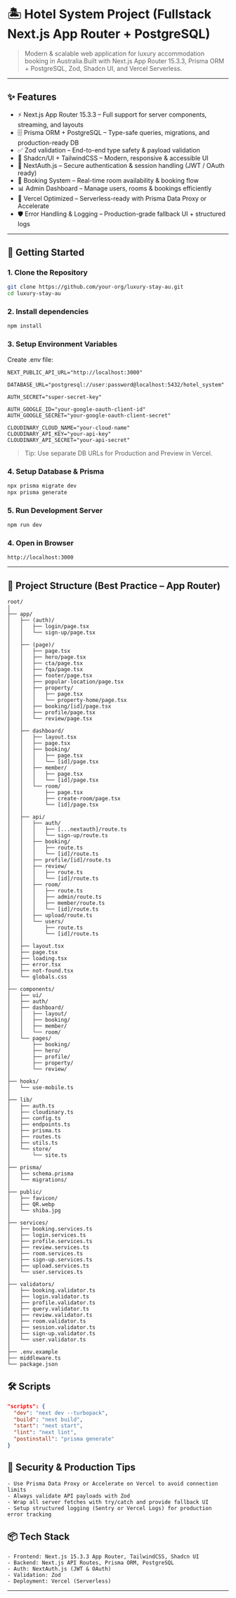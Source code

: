 # 🏝️ Hotel System Project (Fullstack Next.js App Router + PostgreSQL)

> Modern & scalable web application for luxury accommodation booking in Australia.Built with Next.js App Router 15.3.3, Prisma ORM + PostgreSQL, Zod, Shadcn UI, and Vercel Serverless.

---

## ✨ Features

- ⚡ Next.js App Router 15.3.3 – Full support for server components, streaming, and layouts
- 🗄️ Prisma ORM + PostgreSQL – Type-safe queries, migrations, and production-ready DB
- ✅ Zod validation – End-to-end type safety & payload validation
- 🎨 Shadcn/UI + TailwindCSS – Modern, responsive & accessible UI
- 🔐 NextAuth.js – Secure authentication & session handling (JWT / OAuth ready)
- 🏨 Booking System – Real-time room availability & booking flow
- 📊 Admin Dashboard – Manage users, rooms & bookings efficiently
- 🚀 Vercel Optimized – Serverless-ready with Prisma Data Proxy or Accelerate
- 🛡️ Error Handling & Logging – Production-grade fallback UI + structured logs

---

## 🚀 Getting Started

### 1. Clone the Repository
```bash
git clone https://github.com/your-org/luxury-stay-au.git
cd luxury-stay-au
```

### 2. Install dependencies
```bash
npm install
```

### 3. Setup Environment Variables
Create .env file:
```env
NEXT_PUBLIC_API_URL="http://localhost:3000"

DATABASE_URL="postgresql://user:password@localhost:5432/hotel_system"

AUTH_SECRET="super-secret-key"

AUTH_GOOGLE_ID="your-google-oauth-client-id"
AUTH_GOOGLE_SECRET="your-google-oauth-client-secret"

CLOUDINARY_CLOUD_NAME="your-cloud-name"
CLOUDINARY_API_KEY="your-api-key"
CLOUDINARY_API_SECRET="your-api-secret"
```
> Tip: Use separate DB URLs for Production and Preview in Vercel.

### 4. Setup Database & Prisma
```bash
npx prisma migrate dev
npx prisma generate
```

### 5. Run Development Server
```bash
npm run dev
```

### 4. Open in Browser
```plaintext
http://localhost:3000
```

---

## 🧱 Project Structure (Best Practice – App Router)
```plaintext
root/
│
├── app/                     
│   ├── (auth)/              
│   │   ├── login/page.tsx
│   │   └── sign-up/page.tsx
│   │
│   ├── (page)/              
│   │   ├── page.tsx         
│   │   ├── hero/page.tsx
│   │   ├── cta/page.tsx
│   │   ├── fqa/page.tsx
│   │   ├── footer/page.tsx
│   │   ├── popular-location/page.tsx
│   │   ├── property/
│   │   │   ├── page.tsx
│   │   │   └── property-home/page.tsx
│   │   ├── booking/[id]/page.tsx
│   │   ├── profile/page.tsx
│   │   └── review/page.tsx
│   │
│   ├── dashboard/           
│   │   ├── layout.tsx
│   │   ├── page.tsx
│   │   ├── booking/
│   │   │   ├── page.tsx
│   │   │   └── [id]/page.tsx
│   │   ├── member/
│   │   │   ├── page.tsx
│   │   │   └── [id]/page.tsx
│   │   └── room/
│   │       ├── page.tsx
│   │       ├── create-room/page.tsx
│   │       └── [id]/page.tsx
│   │
│   ├── api/                 
│   │   ├── auth/
│   │   │   ├── [...nextauth]/route.ts
│   │   │   └── sign-up/route.ts
│   │   ├── booking/
│   │   │   ├── route.ts
│   │   │   └── [id]/route.ts
│   │   ├── profile/[id]/route.ts
│   │   ├── review/
│   │   │   ├── route.ts
│   │   │   └── [id]/route.ts
│   │   ├── room/
│   │   │   ├── route.ts
│   │   │   ├── admin/route.ts
│   │   │   ├── member/route.ts
│   │   │   └── [id]/route.ts
│   │   ├── upload/route.ts
│   │   └── users/
│   │       ├── route.ts
│   │       └── [id]/route.ts
│   │
│   ├── layout.tsx           
│   ├── page.tsx             
│   ├── loading.tsx          
│   ├── error.tsx            
│   ├── not-found.tsx        
│   └── globals.css
│
├── components/              
│   ├── ui/                  
│   ├── auth/                
│   ├── dashboard/           
│   │   ├── layout/
│   │   ├── booking/
│   │   ├── member/
│   │   └── room/
│   └── pages/               
│       ├── booking/
│       ├── hero/
│       ├── profile/
│       ├── property/
│       └── review/
│
├── hooks/                   
│   └── use-mobile.ts
│
├── lib/                     
│   ├── auth.ts              
│   ├── cloudinary.ts        
│   ├── config.ts            
│   ├── endpoints.ts         
│   ├── prisma.ts            
│   ├── routes.ts            
│   ├── utils.ts             
│   └── store/
│       └── site.ts          
│
├── prisma/                  
│   ├── schema.prisma
│   └── migrations/
│
├── public/                  
│   ├── favicon/
│   ├── QR.webp
│   └── shiba.jpg
│
├── services/                
│   ├── booking.services.ts
│   ├── login.services.ts
│   ├── profile.services.ts
│   ├── review.services.ts
│   ├── room.services.ts
│   ├── sign-up.services.ts
│   ├── upload.services.ts
│   └── user.services.ts
│
├── validators/              
│   ├── booking.validator.ts
│   ├── login.validator.ts
│   ├── profile.validator.ts
│   ├── query.validator.ts
│   ├── review.validator.ts
│   ├── room.validator.ts
│   ├── session.validator.ts
│   ├── sign-up.validator.ts
│   └── user.validator.ts
│
├── .env.example
├── middleware.ts            
└── package.json

```

## 🛠️ Scripts
```json
"scripts": {
  "dev": "next dev --turbopack",
  "build": "next build",
  "start": "next start",
  "lint": "next lint",
  "postinstall": "prisma generate"  
}
```

## 🔐 Security & Production Tips

```plaintext
- Use Prisma Data Proxy or Accelerate on Vercel to avoid connection limits
- Always validate API payloads with Zod
- Wrap all server fetches with try/catch and provide fallback UI
- Setup structured logging (Sentry or Vercel Logs) for production error tracking
```

## 📦 Tech Stack

```plaintext
- Frontend: Next.js 15.3.3 App Router, TailwindCSS, Shadcn UI
- Backend: Next.js API Routes, Prisma ORM, PostgreSQL
- Auth: NextAuth.js (JWT & OAuth)
- Validation: Zod
- Deployment: Vercel (Serverless)
```

---
